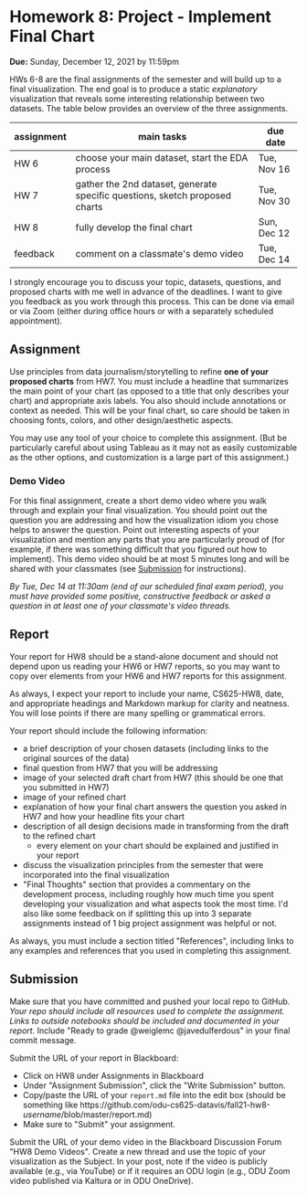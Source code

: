 # Homework 8: Project - Implement Final Chart

**Due:** Sunday, December 12, 2021 by 11:59pm

HWs 6-8 are the final assignments of the semester and will build up to a final visualization.  The end goal is to produce a static *explanatory* visualization that reveals some interesting relationship between two datasets. The table below provides an overview of the three assignments.

|assignment|main tasks|due date|
|---|---|---|
|HW 6|choose your main dataset, start the EDA process|Tue, Nov 16|
|HW 7|gather the 2nd dataset, generate specific questions, sketch proposed charts|Tue, Nov 30|
|HW 8|fully develop the final chart|Sun, Dec 12|
|feedback|comment on a classmate's demo video|Tue, Dec 14|

I strongly encourage you to discuss your topic, datasets, questions, and proposed charts with me well in advance of the deadlines. I want to give you feedback as you work through this process. This can be done via email or via Zoom (either during office hours or with a separately scheduled appointment).

## Assignment

Use principles from data journalism/storytelling to refine **one of your proposed charts** from HW7.  You must include a headline that summarizes the main point of your chart (as opposed to a title that only describes your chart) and appropriate axis labels. You also should include annotations or context as needed.  This will be your final chart, so care should be taken in choosing fonts, colors, and other design/aesthetic aspects.

You may use any tool of your choice to complete this assignment. (But be particularly careful about using Tableau as it may not as easily customizable as the other options, and customization is a large part of this assignment.)

### Demo Video

For this final assignment, create a short demo video where you walk through and explain your final visualization. You should point out the question you are addressing and how the visualization idiom you chose helps to answer the question.  Point out interesting aspects of your visualization and mention any parts that you are particularly proud of (for example, if there was something difficult that you figured out how to implement).  This demo video should be at most 5 minutes long and will be shared with your classmates (see [Submission](#submission) for instructions).

*By Tue, Dec 14 at 11:30am (end of our scheduled final exam period), you must have provided some positive, constructive feedback or asked a question in at least one of your classmate's video threads.*

## Report

Your report for HW8 should be a stand-alone document and should not depend upon us reading your HW6 or HW7 reports, so you may want to copy over elements from your HW6 and HW7 reports for this assignment.

As always, I expect your report to include your name, CS625-HW8, date, and appropriate headings and Markdown markup for clarity and neatness. You will lose points if there are many spelling or grammatical errors. 

Your report should include the following information:
* a brief description of your chosen datasets  (including links to the original sources of the data)
* final question from HW7 that you will be addressing
* image of your selected draft chart from HW7 (this should be one that you submitted in HW7)
* image of your refined chart
* explanation of how your final chart answers the question you asked in HW7 and how your headline fits your chart
* description of all design decisions made in transforming from the draft to the refined chart 
    * every element on your chart should be explained and justified in your report
* discuss the visualization principles from the semester that were incorporated into the final visualization
* "Final Thoughts" section that provides a commentary on the development process, including roughly how much time you spent developing your visualization and what aspects took the most time. I'd also like some feedback on if splitting this up into 3 separate assignments instead of 1 big project assignment was helpful or not.

As always, you must include a section titled "References", including links to any examples and references that you used in completing this assignment.

## Submission
Make sure that you have committed and pushed your local repo to GitHub.   *Your repo should include all resources used to complete the assignment.  Links to outside notebooks should be included and documented in your report.* Include "Ready to grade @weiglemc @javedulferdous" in your final commit message. 

Submit the URL of your report in Blackboard:
* Click on HW8 under Assignments in Blackboard
* Under "Assignment Submission", click the "Write Submission" button.
* Copy/paste the URL of your `report.md` file into the edit box (should be something like https<nolink>://github.com/odu-cs625-datavis/fall21-hw8-*username*/blob/master/report.md)
* Make sure to "Submit" your assignment.

 Submit the URL of your demo video in the Blackboard Discussion Forum "HW8 Demo Videos".  Create a new thread and use the topic of your visualization as the Subject.  In your post, note if the video is publicly available (e.g., via YouTube) or if it requires an ODU login (e.g., ODU Zoom video published via Kaltura or in ODU OneDrive).
